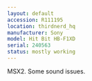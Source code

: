 ```yaml
---
layout: default
accession: R111195
location: thirdnerd_hq
manufacturer: Sony
model: Hit Bit HB-F1XD
serial: 240563
status: mostly working
---
```


MSX2. Some sound issues.
